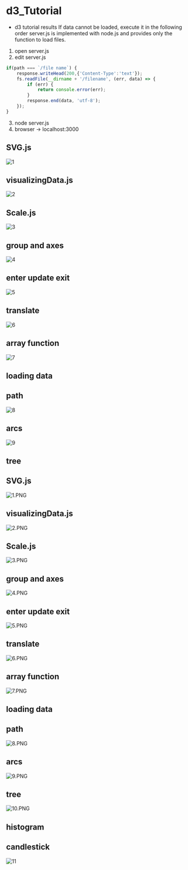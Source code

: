 # d3_Tutorial

- d3 tutorial results
If data cannot be loaded, execute it in the following order
server.js is implemented with node.js and provides only the function to load files.

1. open server.js
2. edit server.js
```jsx
if(path === `/file name`) { 
    response.writeHead(200,{'Content-Type':'text'});
    fs.readFile(__dirname + '/filename', (err, data) => {
        if (err) {
            return console.error(err);
        }
        response.end(data, 'utf-8');
    });
}
```
3. node server.js
4. browser -> localhost:3000

## SVG.js
![1](https://user-images.githubusercontent.com/50234866/134144921-a7e533ad-ef74-4943-8070-f55440614cd9.PNG)

## visualizingData.js
![2](https://user-images.githubusercontent.com/50234866/134144926-67cb5067-7fe7-4578-9d30-835197508ae1.PNG)

## Scale.js
![3](https://user-images.githubusercontent.com/50234866/134144939-ecfd6921-bd1b-413c-a5be-faf70018a408.PNG)

## group and axes
![4](https://user-images.githubusercontent.com/50234866/134144988-a53c9dfc-3dda-470f-929a-ea35c79786e1.PNG)

## enter update exit
![5](https://user-images.githubusercontent.com/50234866/134144996-23434716-4d6c-4b7d-afb1-cd894d2484b3.PNG)

## translate
![6](https://user-images.githubusercontent.com/50234866/134145001-aee7f8c4-3493-4e40-97e2-f0d916d1dd75.PNG)

## array function
![7](https://user-images.githubusercontent.com/50234866/134145020-93482a21-c8e1-41e1-9474-89aedd13ec9c.PNG)

## loading data

## path
![8](https://user-images.githubusercontent.com/50234866/134145069-e16feb39-ef9e-4127-ac0b-9516eb63587c.PNG)

## arcs
![9](https://user-images.githubusercontent.com/50234866/134145084-677419dd-02c6-43fc-8a09-a6ccd76478ab.PNG)

## tree
## SVG.js

![1.PNG](https://s3-us-west-2.amazonaws.com/secure.notion-static.com/96147aaa-a6db-4cc2-8df5-ed0d100fb797/1.png)

## visualizingData.js

![2.PNG](https://s3-us-west-2.amazonaws.com/secure.notion-static.com/353e8dc6-ca32-4323-9296-d9691ac641f1/2.png)

## Scale.js

![3.PNG](https://s3-us-west-2.amazonaws.com/secure.notion-static.com/4a6fa48d-23d0-46a0-aa2d-47bde56a4433/3.png)

## group and axes

![4.PNG](https://s3-us-west-2.amazonaws.com/secure.notion-static.com/cadcecaa-120a-4dd0-9f9c-62061bf48261/4.png)

## enter update exit

![5.PNG](https://s3-us-west-2.amazonaws.com/secure.notion-static.com/11a9c3ec-e9eb-4dd1-8da7-b4cdf9ca0adb/5.png)

## translate

![6.PNG](https://s3-us-west-2.amazonaws.com/secure.notion-static.com/101b196e-2152-4318-aa37-fab2c26cf6e8/6.png)

## array function

![7.PNG](https://s3-us-west-2.amazonaws.com/secure.notion-static.com/2332375d-b112-4ab7-94a2-90ef79f9a1f8/7.png)

## loading data

## path

![8.PNG](https://s3-us-west-2.amazonaws.com/secure.notion-static.com/9304ff8c-d054-411c-8614-cf7f5fca7006/8.png)

## arcs

![9.PNG](https://s3-us-west-2.amazonaws.com/secure.notion-static.com/4b68ce99-1f0d-4801-8cb5-7ffd4e118c0e/9.png)

## tree
![10.PNG](https://s3-us-west-2.amazonaws.com/secure.notion-static.com/4488eac6-69d1-4d75-a8cd-9b6352210d82/10.png)

## histogram

## candlestick
![11](https://user-images.githubusercontent.com/50234866/134145159-d20a9e77-2429-45dc-ba8b-9b91915db1bb.PNG)

